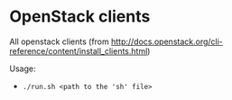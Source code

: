 # OpenStack clients

All openstack clients (from http://docs.openstack.org/cli-reference/content/install_clients.html)


Usage:
 
 - `./run.sh <path to the 'sh' file>`

